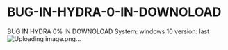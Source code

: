 # BUG-IN-HYDRA-0-IN-DOWNOLOAD
BUG IN HYDRA 0% IN DOWNOLOAD System: windows 10 version: last
![Uploading image.png…]()
